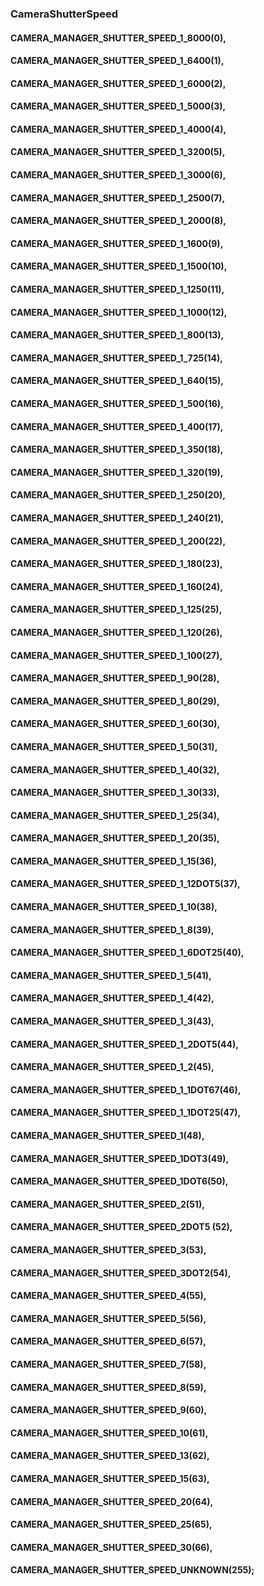 ### CameraShutterSpeed

#### CAMERA_MANAGER_SHUTTER_SPEED_1_8000(0),
#### CAMERA_MANAGER_SHUTTER_SPEED_1_6400(1),
#### CAMERA_MANAGER_SHUTTER_SPEED_1_6000(2),
#### CAMERA_MANAGER_SHUTTER_SPEED_1_5000(3),
#### CAMERA_MANAGER_SHUTTER_SPEED_1_4000(4),
#### CAMERA_MANAGER_SHUTTER_SPEED_1_3200(5),
#### CAMERA_MANAGER_SHUTTER_SPEED_1_3000(6),
#### CAMERA_MANAGER_SHUTTER_SPEED_1_2500(7),
#### CAMERA_MANAGER_SHUTTER_SPEED_1_2000(8),
#### CAMERA_MANAGER_SHUTTER_SPEED_1_1600(9),
#### CAMERA_MANAGER_SHUTTER_SPEED_1_1500(10),
#### CAMERA_MANAGER_SHUTTER_SPEED_1_1250(11),
#### CAMERA_MANAGER_SHUTTER_SPEED_1_1000(12),
#### CAMERA_MANAGER_SHUTTER_SPEED_1_800(13),
#### CAMERA_MANAGER_SHUTTER_SPEED_1_725(14),
#### CAMERA_MANAGER_SHUTTER_SPEED_1_640(15),
#### CAMERA_MANAGER_SHUTTER_SPEED_1_500(16),
#### CAMERA_MANAGER_SHUTTER_SPEED_1_400(17),
#### CAMERA_MANAGER_SHUTTER_SPEED_1_350(18),
#### CAMERA_MANAGER_SHUTTER_SPEED_1_320(19),
#### CAMERA_MANAGER_SHUTTER_SPEED_1_250(20),
#### CAMERA_MANAGER_SHUTTER_SPEED_1_240(21),
#### CAMERA_MANAGER_SHUTTER_SPEED_1_200(22),
#### CAMERA_MANAGER_SHUTTER_SPEED_1_180(23),
#### CAMERA_MANAGER_SHUTTER_SPEED_1_160(24),
#### CAMERA_MANAGER_SHUTTER_SPEED_1_125(25),
#### CAMERA_MANAGER_SHUTTER_SPEED_1_120(26),
#### CAMERA_MANAGER_SHUTTER_SPEED_1_100(27),
#### CAMERA_MANAGER_SHUTTER_SPEED_1_90(28),
#### CAMERA_MANAGER_SHUTTER_SPEED_1_80(29),
#### CAMERA_MANAGER_SHUTTER_SPEED_1_60(30),
#### CAMERA_MANAGER_SHUTTER_SPEED_1_50(31),
#### CAMERA_MANAGER_SHUTTER_SPEED_1_40(32),
#### CAMERA_MANAGER_SHUTTER_SPEED_1_30(33),
#### CAMERA_MANAGER_SHUTTER_SPEED_1_25(34),
#### CAMERA_MANAGER_SHUTTER_SPEED_1_20(35),
#### CAMERA_MANAGER_SHUTTER_SPEED_1_15(36),
#### CAMERA_MANAGER_SHUTTER_SPEED_1_12DOT5(37),
#### CAMERA_MANAGER_SHUTTER_SPEED_1_10(38),
#### CAMERA_MANAGER_SHUTTER_SPEED_1_8(39),
#### CAMERA_MANAGER_SHUTTER_SPEED_1_6DOT25(40),
#### CAMERA_MANAGER_SHUTTER_SPEED_1_5(41),
#### CAMERA_MANAGER_SHUTTER_SPEED_1_4(42),
#### CAMERA_MANAGER_SHUTTER_SPEED_1_3(43),
#### CAMERA_MANAGER_SHUTTER_SPEED_1_2DOT5(44),
#### CAMERA_MANAGER_SHUTTER_SPEED_1_2(45),
#### CAMERA_MANAGER_SHUTTER_SPEED_1_1DOT67(46),
#### CAMERA_MANAGER_SHUTTER_SPEED_1_1DOT25(47),
#### CAMERA_MANAGER_SHUTTER_SPEED_1(48),
#### CAMERA_MANAGER_SHUTTER_SPEED_1DOT3(49),
#### CAMERA_MANAGER_SHUTTER_SPEED_1DOT6(50),
#### CAMERA_MANAGER_SHUTTER_SPEED_2(51),
#### CAMERA_MANAGER_SHUTTER_SPEED_2DOT5 (52),
#### CAMERA_MANAGER_SHUTTER_SPEED_3(53),
#### CAMERA_MANAGER_SHUTTER_SPEED_3DOT2(54),
#### CAMERA_MANAGER_SHUTTER_SPEED_4(55),
#### CAMERA_MANAGER_SHUTTER_SPEED_5(56),
#### CAMERA_MANAGER_SHUTTER_SPEED_6(57),
#### CAMERA_MANAGER_SHUTTER_SPEED_7(58),
#### CAMERA_MANAGER_SHUTTER_SPEED_8(59),
#### CAMERA_MANAGER_SHUTTER_SPEED_9(60),
#### CAMERA_MANAGER_SHUTTER_SPEED_10(61),
#### CAMERA_MANAGER_SHUTTER_SPEED_13(62),
#### CAMERA_MANAGER_SHUTTER_SPEED_15(63),
#### CAMERA_MANAGER_SHUTTER_SPEED_20(64),
#### CAMERA_MANAGER_SHUTTER_SPEED_25(65),
#### CAMERA_MANAGER_SHUTTER_SPEED_30(66),
#### CAMERA_MANAGER_SHUTTER_SPEED_UNKNOWN(255);